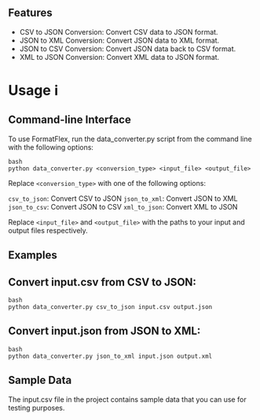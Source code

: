 ## Features

 - CSV to JSON Conversion: Convert CSV data to JSON format.
 - JSON to XML Conversion: Convert JSON data to XML format.
 - JSON to CSV Conversion: Convert JSON data back to CSV format.
 - XML to JSON Conversion: Convert XML data to JSON format.

# Usage ℹ️

## Command-line Interface

To use FormatFlex, run the data_converter.py script from the command line with the following options:

    bash
    python data_converter.py <conversion_type> <input_file> <output_file>
    
Replace `<conversion_type>` with one of the following options:

`csv_to_json`: Convert CSV to JSON
`json_to_xml`: Convert JSON to XML
`json_to_csv`: Convert JSON to CSV
`xml_to_json`: Convert XML to JSON

Replace `<input_file>` and `<output_file>` with the paths to your input and output files respectively.

## Examples
## Convert input.csv from CSV to JSON:

    bash
    python data_converter.py csv_to_json input.csv output.json
    

## Convert input.json from JSON to XML:

    bash
    python data_converter.py json_to_xml input.json output.xml
    
## Sample Data
The input.csv file in the project contains sample data that you can use for testing purposes.
